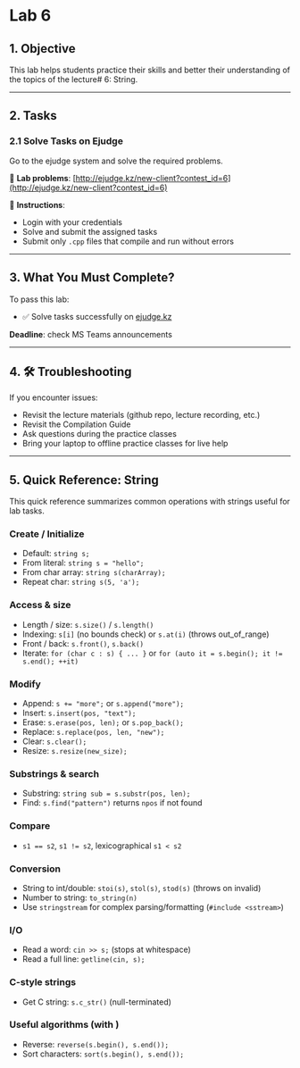 # Lab 6

## 1. Objective

This lab helps students practice their skills and better their understanding of the topics of the lecture# 6:  String.

---

## 2. Tasks

### 2.1 Solve Tasks on Ejudge

Go to the ejudge system and solve the required problems.

🔗 **Lab problems**: [http://ejudge.kz/new-client?contest_id=6](http://ejudge.kz/new-client?contest_id=6)

📝 **Instructions**:
- Login with your credentials
- Solve and submit the assigned tasks
- Submit only `.cpp` files that compile and run without errors
---

## 3. What You Must Complete?

To pass this lab:

- ✅ Solve tasks successfully on [ejudge.kz](http://ejudge.kz/new-client?contest_id=6)

**Deadline**: check MS Teams announcements

---

## 4. 🛠 Troubleshooting

If you encounter issues:

- Revisit the lecture materials (github repo, lecture recording, etc.)
- Revisit the Compilation Guide
- Ask questions during the practice classes
- Bring your laptop to offline practice classes for live help

---

## 5. Quick Reference: String

This quick reference summarizes common operations with strings useful for lab tasks.

### Create / Initialize
- Default: `string s;`
- From literal: `string s = "hello";`
- From char array: `string s(charArray);`
- Repeat char: `string s(5, 'a');`

### Access & size
- Length / size: `s.size()` / `s.length()`
- Indexing: `s[i]` (no bounds check) or `s.at(i)` (throws out_of_range)
- Front / back: `s.front()`, `s.back()`
- Iterate: `for (char c : s) { ... }` or `for (auto it = s.begin(); it != s.end(); ++it)`

### Modify
- Append: `s += "more";` or `s.append("more");`
- Insert: `s.insert(pos, "text");`
- Erase: `s.erase(pos, len);` or `s.pop_back();`
- Replace: `s.replace(pos, len, "new");`
- Clear: `s.clear();`
- Resize: `s.resize(new_size);`

### Substrings & search
- Substring: `string sub = s.substr(pos, len);`
- Find: `s.find("pattern")` returns `npos` if not found

### Compare
- `s1 == s2`, `s1 != s2`, lexicographical `s1 < s2`

### Conversion
- String to int/double: `stoi(s)`, `stol(s)`, `stod(s)` (throws on invalid)
- Number to string: `to_string(n)`
- Use `stringstream` for complex parsing/formatting (`#include <sstream>`)

### I/O
- Read a word: `cin >> s;` (stops at whitespace)
- Read a full line: `getline(cin, s);`

### C-style strings
- Get C string: `s.c_str()` (null-terminated)

### Useful algorithms (with <algorithm>)
- Reverse: `reverse(s.begin(), s.end());`
- Sort characters: `sort(s.begin(), s.end());`
